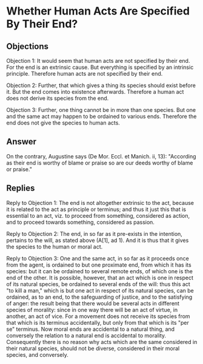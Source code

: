 # Whether Human Acts Are Specified By Their End?

## Objections

Objection 1: It would seem that human acts are not specified by their end. For the end is an extrinsic cause. But everything is specified by an intrinsic principle. Therefore human acts are not specified by their end.

Objection 2: Further, that which gives a thing its species should exist before it. But the end comes into existence afterwards. Therefore a human act does not derive its species from the end.

Objection 3: Further, one thing cannot be in more than one species. But one and the same act may happen to be ordained to various ends. Therefore the end does not give the species to human acts.

## Answer

On the contrary, Augustine says (De Mor. Eccl. et Manich. ii, 13): "According as their end is worthy of blame or praise so are our deeds worthy of blame or praise."



## Replies

Reply to Objection 1: The end is not altogether extrinsic to the act, because it is related to the act as principle or terminus; and thus it just this that is essential to an act, viz. to proceed from something, considered as action, and to proceed towards something, considered as passion.

Reply to Objection 2: The end, in so far as it pre-exists in the intention, pertains to the will, as stated above (A[1], ad 1). And it is thus that it gives the species to the human or moral act.

Reply to Objection 3: One and the same act, in so far as it proceeds once from the agent, is ordained to but one proximate end, from which it has its species: but it can be ordained to several remote ends, of which one is the end of the other. It is possible, however, that an act which is one in respect of its natural species, be ordained to several ends of the will: thus this act "to kill a man," which is but one act in respect of its natural species, can be ordained, as to an end, to the safeguarding of justice, and to the satisfying of anger: the result being that there would be several acts in different species of morality: since in one way there will be an act of virtue, in another, an act of vice. For a movement does not receive its species from that which is its terminus accidentally, but only from that which is its "per se" terminus. Now moral ends are accidental to a natural thing, and conversely the relation to a natural end is accidental to morality. Consequently there is no reason why acts which are the same considered in their natural species, should not be diverse, considered in their moral species, and conversely.
